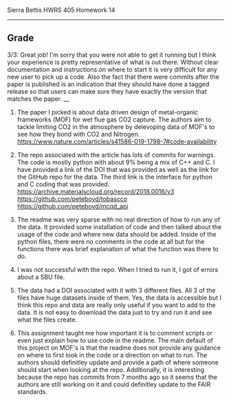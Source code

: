 Sierra Bettis
HWRS 405
Homework 14

___
## Grade
3/3: Great job! I'm sorry that you were not able to get it running but I think your experience is pretty representative of what is out there. Without clear documentation and instructions on where to start it is very difficult for any new user to pick up a code. Also the fact that there were commits after the paper is published is an indication that they should have done a tagged release so that users can make sure they have exactly the version that matches the paper. 
__

1. The paper I picked is about data driven design of metal-organic frameworks (MOF) for wet flue gas CO2 capture. The authors aim to tackle limiting CO2 in the atmosphere by delevoping data of MOF's to see how they bond with CO2 and Nitrogen.
https://www.nature.com/articles/s41586-019-1798-7#code-availability

2. The repo associated with the article has lots of commits for warnings. The code is mostly python with about 9% being a mix of C++ and C. I have provided a link of the DOI that was provided as well as the link for the GitHub repo for the data. The third link is the interface for python and C coding that was provided.
https://archive.materialscloud.org/record/2018.0016/v3
https://github.com/peteboyd/tobascco
https://github.com/peteboyd/mcqd_api

3. The readme was very sparse with no real direction of how to run any of the data. It provided some installation of code and then talked about the usage of the code and where new data should be added. Inside of the python files, there were no comments in the code at all but for the functions there was brief explanation of what the function was there to do. 

4. I was not successful with the repo. When I tried to run it, I got of errors about a SBU file. 

5. The data had a DOI associated with it with 3 different files. All 3 of the files have huge datasets inside of them. Yes, the data is accessible but I think this repo and data are really only useful if you want to add to the data. It is not easy to download the data just to try and run it and see what the files create. 

6. This assignment taught me how important it is to comment scripts or even just explain how to use code in the readme. The main default of this project on MOF's is that the readme does not provide any guidance on where to first look in the code or a direction on what to run. The authors should definitley update and provide a path of where someone should start when looking at the repo. Additionally, it is interesting because the repo has commits from 7 months ago so it seems that the authors are still working on it and could definitley update to the FAIR standards. 